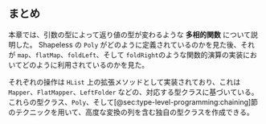 ## まとめ

本章では、引数の型によって返り値の型が変わるような **多相的関数** について説明した。
Shapeless の `Poly` がどのように定義されているのかを見た後、それが `map`、`flatMap`、`foldLeft`、そして `foldRight`のような関数的演算の実装においてどのように利用されているのかを見た。

それぞれの操作は `HList` 上の拡張メソッドとして実装されており、これは `Mapper`、`FlatMapper`、`LeftFolder` などの、対応する型クラスに基づいている。
これらの型クラス、`Poly`、そして[@sec:type-level-programming:chaining]節のテクニックを用いて、高度な変換の列を含む独自の型クラスを作成できる。
